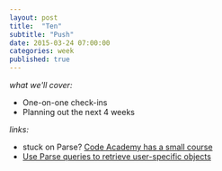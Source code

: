 ```yaml
---
layout: post
title:  "Ten"
subtitle: "Push"
date: 2015-03-24 07:00:00
categories: week
published: true
---
```


*what we'll cover:*

- One-on-one check-ins
- Planning out the next 4 weeks

*links:*

- stuck on Parse? [Code Academy has a small course](http://www.codecademy.com/en/tracks/parse)
- [Use Parse queries to retrieve user-specific objects](https://parse.com/docs/js_guide#queries)